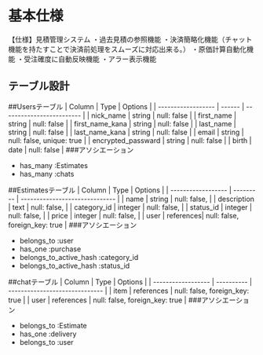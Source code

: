 # 基本仕様
【仕様】見積管理システム
・過去見積の参照機能
・決済簡略化機能（チャット機能を持たすことで決済前処理をスムーズに対応出来る。）
・原価計算自動化機能
・受注確度に自動反映機能
・アラー表示機能 

## テーブル設計
##Usersテーブル
| Column             | Type   | Options                   |
| ------------------ | ------ | ------------------------- |
| nick_name          | string | null: false               |
| first_name         | string | null: false               |
| first_name_kana    | string | null: false               |
| last_name          | string | null: false               |
| last_name_kana     | string | null: false               |
| email              | string | null: false, unique: true |
| encrypted_passward | string | null: false               |
| birth              | date   | null: false               |
###アソシエーション
- has_many   :Estimates
- has_many   :chats


##Estimatesテーブル
| Column             | Type      | Options                        |
| ------------------ | --------- | ------------------------------ |
| name               | string    | null: false,                   |
| description        | text      | null: false,                   |
| category_id        | integer   | null: false,                   |
| status_id          | integer   | null: false,                   |
| price              | integer   | null: false,                   |
| user               | references| null: false, foreign_key: true |
###アソシエーション
- belongs_to   :user
- has_one      :purchase
- belongs_to_active_hash :category_id
- belongs_to_active_hash :status_id

##chatテーブル
| Column             | Type       | Options                        |
| ------------------ | ---------- | ------------------------------ |
| item               | references | null: false, foreign_key: true |
| user               | references | null: false, foreign_key: true |
###アソシエーション
- belongs_to    :Estimate
- has_one       :delivery
- belongs_to    :user


